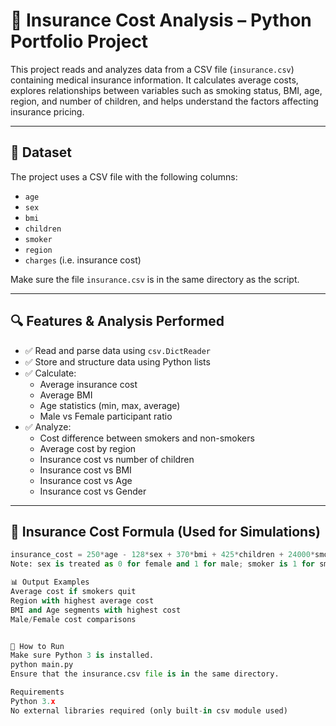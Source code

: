 # 🧮 Insurance Cost Analysis – Python Portfolio Project

This project reads and analyzes data from a CSV file (`insurance.csv`) containing medical insurance information. It calculates average costs, explores relationships between variables such as smoking status, BMI, age, region, and number of children, and helps understand the factors affecting insurance pricing.

---

## 📂 Dataset

The project uses a CSV file with the following columns:
- `age`
- `sex`
- `bmi`
- `children`
- `smoker`
- `region`
- `charges` (i.e. insurance cost)

Make sure the file `insurance.csv` is in the same directory as the script.

---

## 🔍 Features & Analysis Performed

- ✅ Read and parse data using `csv.DictReader`
- ✅ Store and structure data using Python lists
- ✅ Calculate:
  - Average insurance cost
  - Average BMI
  - Age statistics (min, max, average)
  - Male vs Female participant ratio
- ✅ Analyze:
  - Cost difference between smokers and non-smokers
  - Average cost by region
  - Insurance cost vs number of children
  - Insurance cost vs BMI
  - Insurance cost vs Age
  - Insurance cost vs Gender

---

## 🧠 Insurance Cost Formula (Used for Simulations)

```python
insurance_cost = 250*age - 128*sex + 370*bmi + 425*children + 24000*smoker - 12500
Note: sex is treated as 0 for female and 1 for male; smoker is 1 for smoker, 0 otherwise.

📊 Output Examples
Average cost if smokers quit
Region with highest average cost
BMI and Age segments with highest cost
Male/Female cost comparisons


🚀 How to Run
Make sure Python 3 is installed.
python main.py
Ensure that the insurance.csv file is in the same directory.

Requirements
Python 3.x
No external libraries required (only built-in csv module used)
